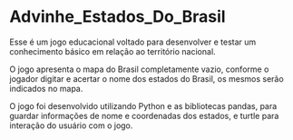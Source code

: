 # Advinhe_Estados_Do_Brasil
Esse é um jogo educacional voltado para desenvolver e testar um conhecimento básico em relação ao território nacional.

O jogo apresenta o mapa do Brasil completamente vazio, conforme o jogador digitar e acertar o nome dos estados do Brasil, os mesmos serão indicados no mapa.

O jogo foi desenvolvido utilizando Python e as bibliotecas pandas, para guardar informações de nome e coordenadas dos estados, e turtle para interação do usuário com o jogo.
